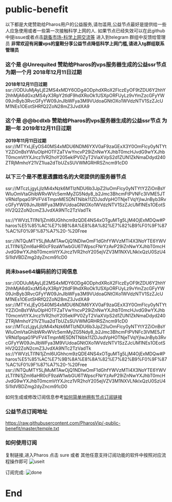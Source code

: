 # public-benefit

以下都是大佬赞助给Pharos用户的公益服务,请勿滥用,公益节点最好是提供给一些人应急使用或者一些第一次接触科学上网的人.
如果节点已经失效可以在此github中提issue或者点击[跳蚤市场-科学上网交流等](https://t.me/PharosMarketShopping) 进入到telegram 群组中反馈给管理员
**非常欢迎有闲置vps的童鞋分享公益节点降低科学上网门槛,请进入tg群组联系管理员**

### 这个是 @Unrequited  赞助给Pharos的vps服务器生成的公益ssr节点 为期一个月 2018年12月11日过期

**2018年12月11日过期**
ssr://ODUuMjAyLjE2MS4xMDY6ODg4ODphdXRoX2FlczEyOF9tZDU6Y2hhY2hhMjA6dGxzMS4yX3RpY2tldF9hdXRoOk1USXpORFUyLz9vYmZzcGFyYW09JnByb3RvcGFyYW09JnJlbWFya3M9VUdoaGNtOXo1WVdzNTV1SzZJcUM1NEs1OEotSHRfQ2ZoN28mZ3JvdXA9

### 这个是 @@bcdlxb  赞助给Pharos的vps服务器生成的公益ssr节点 为期一年 2019年12月11日过期

**2019年11月11日过期**
ssr://MTYxLjEyOS40MS4xMDU6NDM6YXV0aF9zaGExX3Y0OmFlcy0yNTYtY2ZiOnBsYWluOlpHOTFZaTVwYncvP29iZnNwYXJhbT0mcHJvdG9wYXJhbT0mcmVtYXJrcz1VR2hoY205eklPV0ZyT2ViaXVpS2d1ZUN1ZkNmaDdyd240ZTRjMmhoY21VZ1lua2dTbUZsSUVWMGRHRSZncm91cD0

### 以下三个是不愿意透露姓名的大佬提供的服务器节点

ssr://MTczLjgyLjIzMi4xNzk6MTIzNDU6b3JpZ2luOmFlcy0yNTYtY2ZiOnBsYWluOmVtaGhibWRvWVc5emMyZG5Ndy8_b2Jmc3BhcmFtPVNFc3lVME5JTVRNd1pqaG1PVFV4TmpnME5DNTNibk11ZDJsdVpHOTNjeTVqYjIwJnByb3RvcGFyYW09JnJlbWFya3M9VUdoaGNtOXo1WVdzNTV1SzZJcUM1NEs1OEotSHV2Q2ZoN2cmZ3JvdXA9NTc2TzVadTk

ss://YWVzLTI1Ni1jZmI6UGhhcm9zQDE4NS4xOTguMTg5LjM4OjExMDQw#Pharos%E5%85%AC%E7%9B%8A%E8%8A%82%E7%82%B9%F0%9F%87%AC%F0%9F%87%A7%20-%20Free

ssr://NTQuMTY5LjMuMTAwOjQ1NDIwOmF1dGhfYWVzMTI4X3NoYTE6YWVzLTI1Ni1jZmI6aHR0cF9zaW1wbGU6TWpscFNrYzAvP29iZnNwYXJhbT0mcHJvdG9wYXJhbT0mcmVtYXJrcz1VR2hoY205ejVZV3M1NXVLNklxQzU0SzU4Si1IdVBDZmg2dyZncm91cD0


### 尚未base64编码前的订阅信息
ssr://ODUuMjAyLjE2MS4xMDY6ODg4ODphdXRoX2FlczEyOF9tZDU6Y2hhY2hhMjA6dGxzMS4yX3RpY2tldF9hdXRoOk1USXpORFUyLz9vYmZzcGFyYW09JnByb3RvcGFyYW09JnJlbWFya3M9VUdoaGNtOXo1WVdzNTV1SzZJcUM1NEs1OEotSHRfQ2ZoN28mZ3JvdXA9
ssr://MTYxLjEyOS40MS4xMDU6NDM6YXV0aF9zaGExX3Y0OmFlcy0yNTYtY2ZiOnBsYWluOlpHOTFZaTVwYncvP29iZnNwYXJhbT0mcHJvdG9wYXJhbT0mcmVtYXJrcz1VR2hoY205eklPV0ZyT2ViaXVpS2d1ZUN1ZkNmaDdyd240ZTRjMmhoY21VZ1lua2dTbUZsSUVWMGRHRSZncm91cD0
ssr://MTczLjgyLjIzMi4xNzk6MTIzNDU6b3JpZ2luOmFlcy0yNTYtY2ZiOnBsYWluOmVtaGhibWRvWVc5emMyZG5Ndy8_b2Jmc3BhcmFtPVNFc3lVME5JTVRNd1pqaG1PVFV4TmpnME5DNTNibk11ZDJsdVpHOTNjeTVqYjIwJnByb3RvcGFyYW09JnJlbWFya3M9VUdoaGNtOXo1WVdzNTV1SzZJcUM1NEs1OEotSHV2Q2ZoN2cmZ3JvdXA9NTc2TzVadTk
ss://YWVzLTI1Ni1jZmI6UGhhcm9zQDE4NS4xOTguMTg5LjM4OjExMDQw#Pharos%E5%85%AC%E7%9B%8A%E8%8A%82%E7%82%B9%F0%9F%87%AC%F0%9F%87%A7%20-%20Free
ssr://NTQuMTY5LjMuMTAwOjQ1NDIwOmF1dGhfYWVzMTI4X3NoYTE6YWVzLTI1Ni1jZmI6aHR0cF9zaW1wbGU6TWpscFNrYzAvP29iZnNwYXJhbT0mcHJvdG9wYXJhbT0mcmVtYXJrcz1VR2hoY205ejVZV3M1NXVLNklxQzU0SzU4Si1IdVBDZmg2dyZncm91cD0


如何生成或修改订阅信息参考[如何简单地拥有节点订阅链接](https://github.com/PharosVip/temple)

### 公益节点订阅地址
https://raw.githubusercontent.com/PharosVip/-public-benefit/master/temple.txt

### 如何使用订阅
复制链接,进入Pharos 点击 sure 或者 其他任意支持订阅功能的软件中按照对应流程操作即可
![useit](https://raw.githubusercontent.com/PharosVip/-public-benefit/master/resource/howtouse.jpg)

订阅完成:
![done](https://raw.githubusercontent.com/PharosVip/-public-benefit/master/resource/nodelist.jpg)


# End
